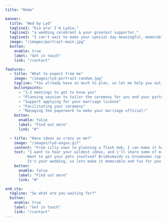 ```yaml
---
title: "Home"

banner:
  title: "Wed by Lyd"
  tagline1: "Kia ora! I'm Lydia,"
  tagline2: "a wedding celebrant & your greatest supporter."
  tagline3: "I can't wait to make your special day meaningful, memorable and tailored to you and your partner."
  image: "/images/portrait-main.jpg"
  button:
    enable: true
    label: "Get in touch"
    link: "/contact"

features:
  - title: "What to expect from me"
    image: "/images/lyd-portrait-random.jpg"
    tagline: "You already have so much to plan, so let me help you out."
    bulletpoints:
      - "1-2 meetings to get to know you"
      - "Planning session to tailor the ceremony for you and your partner"
      - "Support applying for your marriage license"
      - "Facilitating your ceremony"
      - "Managing the paperwork to make your marriage official!"
    button:
      enable: false
      label: "Find out more"
      link: "#"

  - title: "Have ideas as crazy as me?"
    image: "/images/lyd-angus.gif"
    content: "From silly vows to planning a flash mob, I can make it happen!"
    text: "I want to hear your wildest ideas, and i'll share some of mine.\n\n
          Want to get your pets involved? Bridesmaids vs Groomsmen rap battle? How about having your ceremony during a tramping trip?\n\n
          It's your wedding, so lets make it memorable and fun for you and your guests. We don't need to bother with any of the boring bits, even if your father-in-law really demands it (blame me)."
    button:
      enable: false
      label: "Find out more"
      link: "#"

end_cta:
  tagline: "So what are you waiting for?"
  button:
    enable: true
    label: "Get in touch"
    link: "/contact"
---
```

